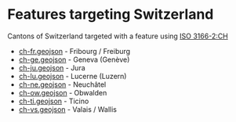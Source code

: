 # Features targeting Switzerland

Cantons of Switzerland targeted with a feature using [ISO 3166-2:CH](https://en.wikipedia.org/wiki/ISO_3166-2:CH)

- [ch-fr.geojson](https://location-conflation.com/?locationSet=%7B%22include%22%3A%5B%22ch-fr.geojson%22%5D%7D&referrer=nsi) - Fribourg / Freiburg
- [ch-ge.geojson](https://location-conflation.com/?locationSet=%7B%22include%22%3A%5B%22ch-ge.geojson%22%5D%7D&referrer=nsi) - Geneva (Genève)
- [ch-ju.geojson](https://location-conflation.com/?locationSet=%7B%22include%22%3A%5B%22ch-ju.geojson%22%5D%7D&referrer=nsi) - Jura
- [ch-lu.geojson](https://location-conflation.com/?locationSet=%7B%22include%22%3A%5B%22ch-lu.geojson%22%5D%7D&referrer=nsi) - Lucerne (Luzern)
- [ch-ne.geojson](https://location-conflation.com/?locationSet=%7B%22include%22%3A%5B%22ch-ne.geojson%22%5D%7D&referrer=nsi) - Neuchâtel
- [ch-ow.geojson](https://location-conflation.com/?locationSet=%7B%22include%22%3A%5B%22ch-ow.geojson%22%5D%7D&referrer=nsi) - Obwalden
- [ch-ti.geojson](https://location-conflation.com/?locationSet=%7B%22include%22%3A%5B%22ch-ti.geojson%22%5D%7D&referrer=nsi) - Ticino
- [ch-vs.geojson](https://location-conflation.com/?locationSet=%7B%22include%22%3A%5B%22ch-vs.geojson%22%5D%7D&referrer=nsi) - Valais / Wallis

